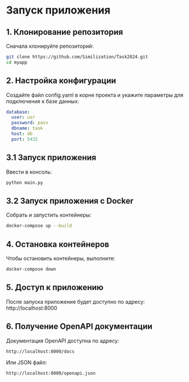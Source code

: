# Запуск приложения
## 1. Клонирование репозитория
Сначала клонируйте репозиторий:

```bash
git clone https://github.com/Similization/Task2024.git
cd myapp
```
## 2. Настройка конфигурации
Создайте файл config.yaml в корне проекта и укажите параметры для подключения к базе данных:

```yaml
database:
  user: usr
  password: pass
  dbname: task
  host: db
  port: 5432
```
## 3.1 Запуск приложения
Ввести в консоль:
```bash
python main.py
```
## 3.2 Запуск приложения с Docker
Собрать и запустить контейнеры:
```bash
docker-compose up --build
```
## 4. Остановка контейнеров
Чтобы остановить контейнеры, выполните:

```bash
docker-compose down
```
## 5. Доступ к приложению
После запуска приложение будет доступно по адресу: http://localhost:8000

## 6. Получение OpenAPI документации
Документация OpenAPI доступна по адресу:

```bash
http://localhost:8000/docs
```
Или JSON файл:

```bash
http://localhost:8000/openapi.json
```
